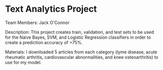 # Text Analytics Project

Team Members: Jack O'Connor

Description: This project creates train, validation, and test sets 
  to be used for the Naive Bayes, SVM, and Logistic Regression
  classifiers in order to create a prediction accuracy of >75%.
  
Materials: I downloaded 5 articles from each category (lyme disease, acute rheumatic arthritis, 
  cardiovascular abnormalities, and knee osteoarthritis) to use for my model.

